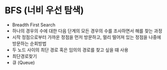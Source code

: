 # BFS (너비 우선 탐색)
+ Breadth First Search
+ 하나의 경우의 수에 대한 다음 단계의 모든 경우의 수를 조사하면서 해를 찾는 과정
+ 시작 정점으로부터 가까운 정점을 먼저 방문하고, 멀리 떨어져 있는 정점을 나중에 방문하는 순회방법
+ 두 노드 사이의 최단 경로 혹은 임의의 경로를 찾고 싶을 떄 사용
+ 최단경로찾기
+ 큐 (Queue)
